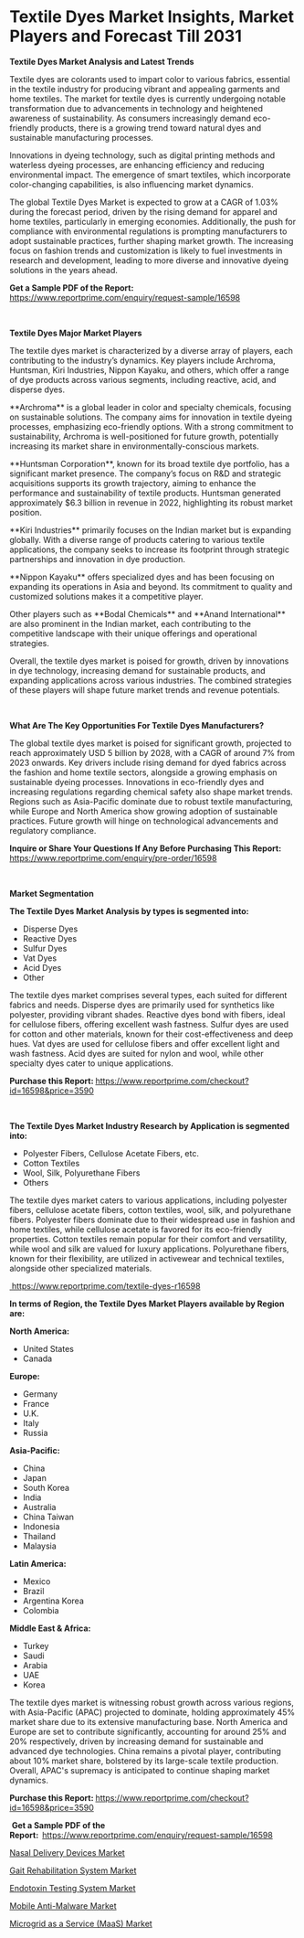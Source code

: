 <p><h1>Textile Dyes Market Insights, Market Players and Forecast Till 2031</h1></p><p><strong>Textile Dyes Market Analysis and Latest Trends</strong></p>
<p><p>Textile dyes are colorants used to impart color to various fabrics, essential in the textile industry for producing vibrant and appealing garments and home textiles. The market for textile dyes is currently undergoing notable transformation due to advancements in technology and heightened awareness of sustainability. As consumers increasingly demand eco-friendly products, there is a growing trend toward natural dyes and sustainable manufacturing processes. </p><p>Innovations in dyeing technology, such as digital printing methods and waterless dyeing processes, are enhancing efficiency and reducing environmental impact. The emergence of smart textiles, which incorporate color-changing capabilities, is also influencing market dynamics. </p><p>The global Textile Dyes Market is expected to grow at a CAGR of 1.03% during the forecast period, driven by the rising demand for apparel and home textiles, particularly in emerging economies. Additionally, the push for compliance with environmental regulations is prompting manufacturers to adopt sustainable practices, further shaping market growth. The increasing focus on fashion trends and customization is likely to fuel investments in research and development, leading to more diverse and innovative dyeing solutions in the years ahead.</p></p>
<p><strong>Get a Sample PDF of the Report:&nbsp;</strong> <a href="https://www.reportprime.com/enquiry/request-sample/16598?utm_campaign=1837&utm_medium=2&utm_source=Github&utm_content=ia&utm_term=23112024&utm_id=textile-dyes">https://www.reportprime.com/enquiry/request-sample/16598</a></p>
<p>&nbsp;</p>
<p><strong>Textile Dyes Major Market Players</strong></p>
<p><p>The textile dyes market is characterized by a diverse array of players, each contributing to the industry’s dynamics. Key players include Archroma, Huntsman, Kiri Industries, Nippon Kayaku, and others, which offer a range of dye products across various segments, including reactive, acid, and disperse dyes.</p><p>**Archroma** is a global leader in color and specialty chemicals, focusing on sustainable solutions. The company aims for innovation in textile dyeing processes, emphasizing eco-friendly options. With a strong commitment to sustainability, Archroma is well-positioned for future growth, potentially increasing its market share in environmentally-conscious markets.</p><p>**Huntsman Corporation**, known for its broad textile dye portfolio, has a significant market presence. The company’s focus on R&D and strategic acquisitions supports its growth trajectory, aiming to enhance the performance and sustainability of textile products. Huntsman generated approximately $6.3 billion in revenue in 2022, highlighting its robust market position.</p><p>**Kiri Industries** primarily focuses on the Indian market but is expanding globally. With a diverse range of products catering to various textile applications, the company seeks to increase its footprint through strategic partnerships and innovation in dye production. </p><p>**Nippon Kayaku** offers specialized dyes and has been focusing on expanding its operations in Asia and beyond. Its commitment to quality and customized solutions makes it a competitive player.</p><p>Other players such as **Bodal Chemicals** and **Anand International** are also prominent in the Indian market, each contributing to the competitive landscape with their unique offerings and operational strategies. </p><p>Overall, the textile dyes market is poised for growth, driven by innovations in dye technology, increasing demand for sustainable products, and expanding applications across various industries. The combined strategies of these players will shape future market trends and revenue potentials.</p></p>
<p>&nbsp;</p>
<p><strong>What Are The Key Opportunities For Textile Dyes Manufacturers?</strong></p>
<p><p>The global textile dyes market is poised for significant growth, projected to reach approximately USD 5 billion by 2028, with a CAGR of around 7% from 2023 onwards. Key drivers include rising demand for dyed fabrics across the fashion and home textile sectors, alongside a growing emphasis on sustainable dyeing processes. Innovations in eco-friendly dyes and increasing regulations regarding chemical safety also shape market trends. Regions such as Asia-Pacific dominate due to robust textile manufacturing, while Europe and North America show growing adoption of sustainable practices. Future growth will hinge on technological advancements and regulatory compliance.</p></p>
<p><strong>Inquire or Share Your Questions If Any Before Purchasing This Report:</strong> <a href="https://www.reportprime.com/enquiry/pre-order/16598?utm_campaign=1837&utm_medium=2&utm_source=Github&utm_content=ia&utm_term=23112024&utm_id=textile-dyes">https://www.reportprime.com/enquiry/pre-order/16598</a></p>
<p>&nbsp;</p>
<p><strong>Market Segmentation</strong></p>
<p><strong>The Textile Dyes Market Analysis by types is segmented into:</strong></p>
<p><ul><li>Disperse Dyes</li><li>Reactive Dyes</li><li>Sulfur Dyes</li><li>Vat Dyes</li><li>Acid Dyes</li><li>Other</li></ul></p>
<p><p>The textile dyes market comprises several types, each suited for different fabrics and needs. Disperse dyes are primarily used for synthetics like polyester, providing vibrant shades. Reactive dyes bond with fibers, ideal for cellulose fibers, offering excellent wash fastness. Sulfur dyes are used for cotton and other materials, known for their cost-effectiveness and deep hues. Vat dyes are used for cellulose fibers and offer excellent light and wash fastness. Acid dyes are suited for nylon and wool, while other specialty dyes cater to unique applications.</p></p>
<p><strong>Purchase this Report:&nbsp;</strong><a href="https://www.reportprime.com/checkout?id=16598&price=3590&utm_campaign=1837&utm_medium=2&utm_source=Github&utm_content=ia&utm_term=23112024&utm_id=textile-dyes">https://www.reportprime.com/checkout?id=16598&price=3590</a></p>
<p>&nbsp;</p>
<p><strong>The Textile Dyes Market Industry Research by Application is segmented into:</strong></p>
<p><ul><li>Polyester Fibers, Cellulose Acetate Fibers, etc.</li><li>Cotton Textiles</li><li>Wool, Silk, Polyurethane Fibers</li><li>Others</li></ul></p>
<p><p>The textile dyes market caters to various applications, including polyester fibers, cellulose acetate fibers, cotton textiles, wool, silk, and polyurethane fibers. Polyester fibers dominate due to their widespread use in fashion and home textiles, while cellulose acetate is favored for its eco-friendly properties. Cotton textiles remain popular for their comfort and versatility, while wool and silk are valued for luxury applications. Polyurethane fibers, known for their flexibility, are utilized in activewear and technical textiles, alongside other specialized materials.</p></p>
<p><a href="https://www.reportprime.com/textile-dyes-r16598?utm_campaign=1837&utm_medium=2&utm_source=Github&utm_content=ia&utm_term=23112024&utm_id=textile-dyes">&nbsp;https://www.reportprime.com/textile-dyes-r16598</a></p>
<p><strong>In terms of Region, the Textile Dyes Market Players available by Region are:</strong></p>
<p>
    <p> <strong> North America: </strong>
        <ul>
            <li>United States</li>
            <li>Canada</li>
        </ul>
        </p> 
    <p> <strong> Europe: </strong>
        <ul>
            <li>Germany</li>
            <li>France</li>
            <li>U.K.</li>
            <li>Italy</li>
            <li>Russia</li>
        </ul>
        </p> 
    <p> <strong> Asia-Pacific: </strong>
        <ul>
            <li>China</li>
            <li>Japan</li>
            <li>South Korea</li>
            <li>India</li>
            <li>Australia</li>
            <li>China Taiwan</li>
            <li>Indonesia</li>
            <li>Thailand</li>
            <li>Malaysia</li>
        </ul>
        </p> 
    <p> <strong> Latin America: </strong>
        <ul>
            <li>Mexico</li>
            <li>Brazil</li>
            <li>Argentina Korea</li>
            <li>Colombia</li>
        </ul>
        </p> 
    <p> <strong> Middle East & Africa: </strong>
        <ul>
            <li>Turkey</li>
            <li>Saudi</li>
            <li>Arabia</li>
            <li>UAE</li>
            <li>Korea</li>
        </ul>
    </p>
    </p>
<p><p>The textile dyes market is witnessing robust growth across various regions, with Asia-Pacific (APAC) projected to dominate, holding approximately 45% market share due to its extensive manufacturing base. North America and Europe are set to contribute significantly, accounting for around 25% and 20% respectively, driven by increasing demand for sustainable and advanced dye technologies. China remains a pivotal player, contributing about 10% market share, bolstered by its large-scale textile production. Overall, APAC's supremacy is anticipated to continue shaping market dynamics.</p></p>
<p><strong>Purchase this Report: </strong><a href="https://www.reportprime.com/checkout?id=16598&price=3590&utm_campaign=1837&utm_medium=2&utm_source=Github&utm_content=ia&utm_term=23112024&utm_id=textile-dyes">https://www.reportprime.com/checkout?id=16598&price=3590</a></p>
<p>&nbsp;<strong>Get a Sample PDF of the Report:&nbsp;&nbsp;</strong><a href="https://www.reportprime.com/enquiry/request-sample/16598?utm_campaign=1837&utm_medium=2&utm_source=Github&utm_content=ia&utm_term=23112024&utm_id=textile-dyes">https://www.reportprime.com/enquiry/request-sample/16598</a></p>
<p><strong></strong></p>
<p><p><a href="https://www.linkedin.com/pulse/nasal-delivery-devices-market-growth-forecast-global-analysis-zdste?utm_campaign=1837&utm_medium=2&utm_source=Github&utm_content=ia&utm_term=23112024&utm_id=textile-dyes">Nasal Delivery Devices Market</a></p><p><a href="https://www.linkedin.com/pulse/future-gait-rehabilitation-system-market-whats-propelling-hrdee?utm_campaign=1837&utm_medium=2&utm_source=Github&utm_content=ia&utm_term=23112024&utm_id=textile-dyes">Gait Rehabilitation System Market</a></p><p><a href="https://www.linkedin.com/pulse/emerging-trends-endotoxin-testing-system-market-global-outlook-ld2te?utm_campaign=1837&utm_medium=2&utm_source=Github&utm_content=ia&utm_term=23112024&utm_id=textile-dyes">Endotoxin Testing System Market</a></p><p><a href="https://issuu.com/reportprime-2/docs/mobile-anti-malware-market-size-203_7aae54732de870?utm_campaign=1837&utm_medium=2&utm_source=Github&utm_content=ia&utm_term=23112024&utm_id=textile-dyes">Mobile Anti-Malware Market</a></p><p><a href="https://issuu.com/reportprime-2/docs/microgrid-as-a-service-maas-market-_0eba48bf7dd9ad?utm_campaign=1837&utm_medium=2&utm_source=Github&utm_content=ia&utm_term=23112024&utm_id=textile-dyes">Microgrid as a Service (MaaS) Market</a></p></p>